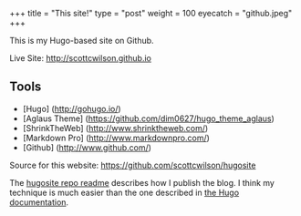 +++
title = "This site!"
type = "post"
weight = 100
eyecatch = "github.jpeg"
+++

This is my Hugo-based site on Github.

Live Site: <http://scottcwilson.github.io>

## Tools
* [Hugo] (http://gohugo.io/)
* [Aglaus Theme] (https://github.com/dim0627/hugo_theme_aglaus)
* [ShrinkTheWeb] (http://www.shrinktheweb.com/)
* [Markdown Pro] (http://www.markdownpro.com/)
* [Github] (http://www.github.com/)

Source for this website: <https://github.com/scottcwilson/hugosite>

The [hugosite repo readme](https://github.com/scottcwilson/hugosite/blob/master/README.md)
describes how I publish the blog.
I think my technique is much easier than the one described in
[the Hugo documentation](http://gohugo.io/tutorials/github-pages-blog/).

